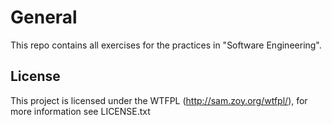 # General

This repo contains all exercises for the practices in "Software Engineering".

## License

This project is licensed under the WTFPL (<http://sam.zoy.org/wtfpl/>), for more information see LICENSE.txt
